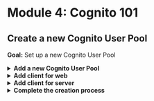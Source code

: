 # Module 4: Cognito 101

## Create a new Cognito User Pool

**Goal:** Set up a new Cognito User Pool

<details>
<summary><b>Add a new Cognito User Pool</b></summary><p>

1. Go to the Cognito console

2. Click `Create a user pool`

3. Use the name `workshop-` followed by your name, e.g. `workshop-yancui`

![](/images/mod04-001.png)

4. Click `Step through settings`

5. Tick `Also allow sign in with verified email address`, `family name` and `given name`

![](/images/mod04-002.png)

6. Click `Next step`

7. Accept all the default settings in the next screen

![](/images/mod04-003.png)

8. Click `Next step`

9. Accept all the default settings in the next screen

![](/images/mod04-004.png)

10. Click `Next step`

11. Accept all the default settings in the next screen

![](/images/mod04-005.png)

12. Click `Next step`

13. Ignore tags, and click `Next step`

14. Choose `No` to remember user devices

![](/images/mod04-006.png)

15. Click `Next step`

</p></details>

<details>
<summary><b>Add client for web</b></summary><p>

![](/images/mod04-007.png)

1. Click `Add an app client`

2. Name the app client `web`

3. Untick `Generate client secret`, because for now the Javascript SDK does not support client secrets.

![](/images/mod04-008.png)

4. Remove the permission for Writable Attributes for `Address` and `Profile`

![](/images/mod04-009.png)

5. Click `Create app client`

</p></details>

<details>
<summary><b>Add client for server</b></summary><p>

1. Click `Add an app client`

2. Name the app client `server`

3. Untick `Generate client secret`, because for now the Javascript SDK does not support client secrets.

4. Tick `Enable sign-in API for server-based authentication (ADMIN_NO_SRP_AUTH)`

![](/images/mod04-010.png)

5. Leave all the permissions as is

6. Click `Create app client`

</p></details>

<details>
<summary><b>Complete the creation process</b></summary><p>

1. Click `Next step`

2. Leave all the workflow customizations

3. Click `Next step`

4. Review the settings

![](/images/mod04-011.png)

5. Click `Create pool`

6. Note the `Pool Id`, and the app client IDs for both `web` and `server`

![](/images/mod04-012.png)

![](/images/mod04-013.png)

</p></details>